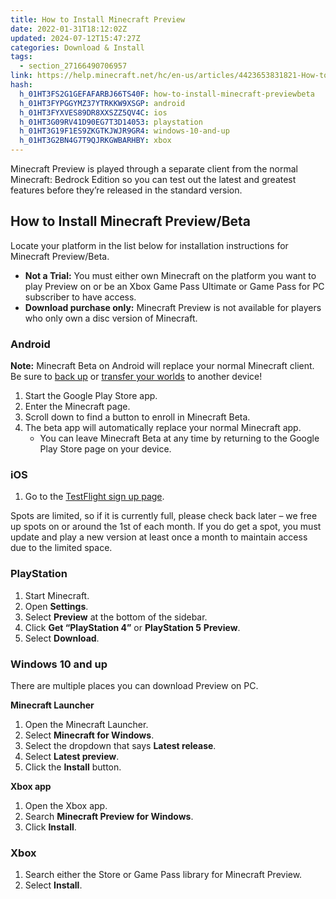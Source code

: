 ```yaml
---
title: How to Install Minecraft Preview
date: 2022-01-31T18:12:02Z
updated: 2024-07-12T15:47:27Z
categories: Download & Install
tags:
  - section_27166490706957
link: https://help.minecraft.net/hc/en-us/articles/4423653831821-How-to-Install-Minecraft-Preview
hash:
  h_01HT3FS2G1GEFAFARBJ66TS40F: how-to-install-minecraft-previewbeta
  h_01HT3FYPGGYMZ37YTRKKW9XSGP: android
  h_01HT3FYXVES89DR8XXSZZ5QV4C: ios
  h_01HT3G09RV41D90EG7T3D14053: playstation
  h_01HT3G19F1ES9ZKGTKJWJR9GR4: windows-10-and-up
  h_01HT3G2BN4G7T9QJRKGWBARHBY: xbox
---
```


Minecraft Preview is played through a separate client from the normal Minecraft: Bedrock Edition so you can test out the latest and greatest features before they’re released in the standard version.

## How to Install Minecraft Preview/Beta

Locate your platform in the list below for installation instructions for Minecraft Preview/Beta.

- **Not a Trial:** You must either own Minecraft on the platform you want to play Preview on or be an Xbox Game Pass Ultimate or Game Pass for PC subscriber to have access.
- **Download purchase only:** Minecraft Preview is not available for players who only own a disc version of Minecraft.

### Android

**Note:** Minecraft Beta on Android will replace your normal Minecraft client. Be sure to [back up](../Manage-or-Troubleshoot-Realms/How-to-Find-and-Restore-a-Backup-of-a-Minecraft-Bedrock-Edition-Realm.md) or [transfer your worlds](../Backup-Restore/How-to-Transfer-Your-World-to-Another-Device-in-Minecraft-Bedrock-Edition.md) to another device!

1.  Start the Google Play Store app.
2.  Enter the Minecraft page.
3.  Scroll down to find a button to enroll in Minecraft Beta.
4.  The beta app will automatically replace your normal Minecraft app.
    - You can leave Minecraft Beta at any time by returning to the Google Play Store page on your device.

### iOS

1.  Go to the [TestFlight sign up page](https://testflight.apple.com/join/qC1ZnReJ).

Spots are limited, so if it is currently full, please check back later – we free up spots on or around the 1st of each month. If you do get a spot, you must update and play a new version at least once a month to maintain access due to the limited space.

### PlayStation

1.  Start Minecraft.
2.  Open **Settings**.
3.  Select **Preview** at the bottom of the sidebar.
4.  Click **Get “PlayStation 4”** or **PlayStation 5** **Preview**.
5.  Select **Download**.

### Windows 10 and up

There are multiple places you can download Preview on PC.

**Minecraft Launcher**

1.  Open the Minecraft Launcher.
2.  Select **Minecraft for Windows**.
3.  Select the dropdown that says **Latest release**.
4.  Select **Latest preview**.
5.  Click the **Install** button.

**Xbox app**

1.  Open the Xbox app.
2.  Search **Minecraft Preview for Windows**.
3.  Click **Install**.

### Xbox

1.  Search either the Store or Game Pass library for Minecraft Preview.
2.  Select **Install**.
